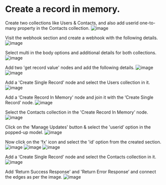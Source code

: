 ﻿# **Create a record in memory.**
Create two collections like Users & Contacts, and also add userid one-to-many property in the Contacts collection.
![image](https://github.com/sudhanshuInno/KnowledgeBase/assets/126747849/b172095c-08c4-4ac8-88ce-2e66374187cb)



Visit the webhook section and create a webhook with the following details.
![image](https://github.com/sudhanshuInno/KnowledgeBase/assets/126747849/ae1e3c62-c270-4a13-a35d-50f5794b8f79)



Select multi in the body options and additional details for both collections.
![image](https://github.com/sudhanshuInno/KnowledgeBase/assets/126747849/2f96a8d8-3456-4718-9337-2cbd9252f26a)



Add two 'get record value' nodes and add the following details.
![image](https://github.com/sudhanshuInno/KnowledgeBase/assets/126747849/75eb2eb6-ee3b-429a-a725-ee79e56b52c9)
![image](https://github.com/sudhanshuInno/KnowledgeBase/assets/126747849/37c4898e-58f4-421b-a5ef-9252a2e11f81)



Add a 'Create Single Record' node and select the Users collection in it.
![image](https://github.com/sudhanshuInno/KnowledgeBase/assets/126747849/09bf15a1-09a3-4678-8dd5-bdcb3ce0ac60)



Add a ‘Create Record In Memory' node and join it with the ‘Create Single Record' node.
![image](https://github.com/sudhanshuInno/KnowledgeBase/assets/126747849/b7f93c1d-1e9b-4947-bca0-bbea22e38ac3)



Select the Contacts collection in the 'Create Record In Memory' node.
![image](https://github.com/sudhanshuInno/KnowledgeBase/assets/126747849/db07a850-8ac0-43f4-8617-4beff7f1d5bd)



Click on the ‘Manage Updates' button & select the 'userid’ option in the popped-up model.
![image](https://github.com/sudhanshuInno/KnowledgeBase/assets/126747849/8e463824-283e-4d9d-bf8d-728a74d4e902)



Now click on the ‘fx' icon and select the 'id’ option from the created section.
![image](https://github.com/sudhanshuInno/KnowledgeBase/assets/126747849/51222a4e-b2ee-456c-95f9-9b9fd2f12a56)
![image](https://github.com/sudhanshuInno/KnowledgeBase/assets/126747849/65dbfe81-b04f-4aff-84a7-e973f883f3ea)
![image](https://github.com/sudhanshuInno/KnowledgeBase/assets/126747849/971365d0-908a-4a5b-9b9c-8721189c4d78)



Add a ‘Create Single Record' node and select the Contacts collection in it.
![image](https://github.com/sudhanshuInno/KnowledgeBase/assets/126747849/4aa72b90-031a-4909-bba3-8bbf7297b513)



Add ‘Return Success Response' and 'Return Error Response’ and connect the edges as per the image.
![image](https://github.com/sudhanshuInno/KnowledgeBase/assets/126747849/80954b4a-3762-44db-a2d5-ec4055ee105a)


